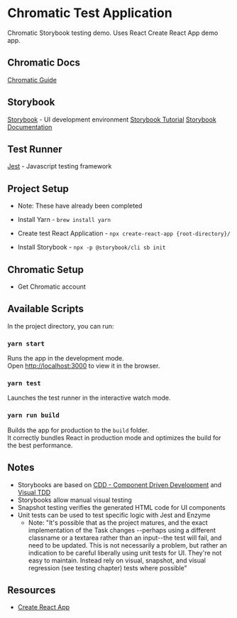 # Chromatic Test Application

Chromatic Storybook testing demo. Uses React Create React App demo app.

## Chromatic Docs

[Chromatic Guide](http://docs.chromaticqa.com/)

## Storybook

[Storybook](https://storybook.js.org/) - UI development environment
[Storybook Tutorial](https://www.learnstorybook.com/react/en/get-started/)
[Storybook Documentation](https://storybook.js.org/basics/introduction/)

## Test Runner

[Jest](https://jestjs.io/) - Javascript testing framework

## Project Setup
* Note: These have already been completed

* Install Yarn - `brew install yarn`
* Create test React Application - `npx create-react-app {root-directory}/`
* Install Storybook - `npx -p @storybook/cli sb init`

## Chromatic Setup

* Get Chromatic account

## Available Scripts

In the project directory, you can run:

### `yarn start`

Runs the app in the development mode.<br>
Open [http://localhost:3000](http://localhost:3000) to view it in the browser.

### `yarn test`

Launches the test runner in the interactive watch mode.<br>

### `yarn run build`

Builds the app for production to the `build` folder.<br>
It correctly bundles React in production mode and optimizes the build for the best performance.

## Notes

* Storybooks are based on [CDD - Component Driven Development](https://blog.hichroma.com/component-driven-development-ce1109d56c8e) and [Visual TDD](https://blog.hichroma.com/visual-test-driven-development-aec1c98bed87)
* Storybooks allow manual visual testing
* Snapshot testing verifies the generated HTML code for UI components
* Unit tests can be used to test specific logic with Jest and Enzyme
  * Note: "It's possible that as the project matures, and the exact implementation of the Task changes --perhaps using a different classname or a textarea rather than an input--the test will fail, and need to be updated. This is not necessarily a problem, but rather an indication to be careful liberally using unit tests for UI. They're not easy to maintain. Instead rely on visual, snapshot, and visual regression (see testing chapter) tests where possible"

## Resources

- [Create React App](https://github.com/facebook/create-react-app)
